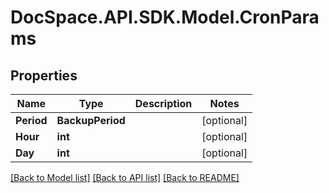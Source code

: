 # DocSpace.API.SDK.Model.CronParams

## Properties

Name | Type | Description | Notes
------------ | ------------- | ------------- | -------------
**Period** | **BackupPeriod** |  | [optional] 
**Hour** | **int** |  | [optional] 
**Day** | **int** |  | [optional] 

[[Back to Model list]](../README.md#documentation-for-models) [[Back to API list]](../README.md#documentation-for-api-endpoints) [[Back to README]](../README.md)

